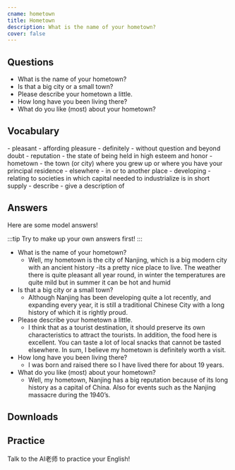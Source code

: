```yaml
---
cname: hometown
title: Hometown
description: What is the name of your hometown?
cover: false
---
```

<banner></banner>

## Questions

- What is the name of your hometown?
- Is that a big city or a small town?
- Please describe your hometown a little.
- How long have you been living there?
- What do you like (most) about your hometown?

## Vocabulary

<vocab-list>
- pleasant
  - affording pleasure
- definitely
  - without question and beyond doubt
- reputation
  - the state of being held in high esteem and honor  
- hometown
  - the town (or city) where you grew up or where you have your principal residence
- elsewhere
  - in or to another place
- developing
  - relating to societies in which capital needed to industrialize is in short supply  
- describe
  - give a description of

<!-- blank -->

</vocab-list>

## Answers
Here are some model answers!

:::tip
Try to make up your own answers first!
:::

- What is the name of your hometown?
  - Well, my hometown is the city of Nanjing, which is a big modern city with an ancient history -its a pretty nice place to live. The weather there is quite pleasant all year round, in winter the temperatures are quite mild but in summer it can be hot and humid
- Is that a big city or a small town?
  - Although Nanjing has been developing quite a lot recently, and expanding every year, it is still a traditional Chinese City with a long history of which it is rightly proud.
- Please describe your hometown a little.
  - I think that as a tourist destination, it should preserve its own characteristics to attract the tourists. In addition, the food here is excellent. You can taste a lot of local snacks that cannot be tasted elsewhere. In sum, I believe my hometown is definitely worth a visit.
- How long have you been living there?
  - I was born and raised there so I have lived there for about 19 years.
- What do you like (most) about your hometown?
  - Well, my hometown, Nanjing has a big reputation because of its long history as a capital of China. Also for events such as the Nanjing massacre during the 1940’s.

## Downloads
<downloads></downloads>

## Practice
Talk to the AI老师 to practice your English!
<qrfooter></qrfooter>




